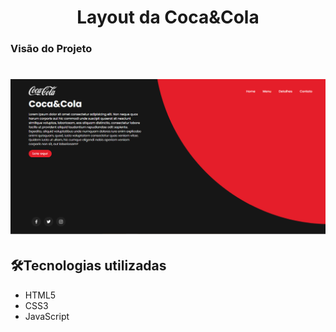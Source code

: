 <h1 align="center">Layout da Coca&Cola</h1>

<h3>Visão do Projeto</h3>

<h1 align="center">
    <img alt="frontCocaCola" src="images/frontCocaCola.png" width=1000px" />
</h1>

<h2>🛠Tecnologias utilizadas</h2>

- HTML5
- CSS3
- JavaScript
